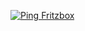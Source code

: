 [![Ping Fritzbox](https://github.com/hami2502/hami2502/actions/workflows/check_fritzbox.yml/badge.svg)](https://github.com/hami2502/hami2502/actions/workflows/check_fritzbox.yml)

